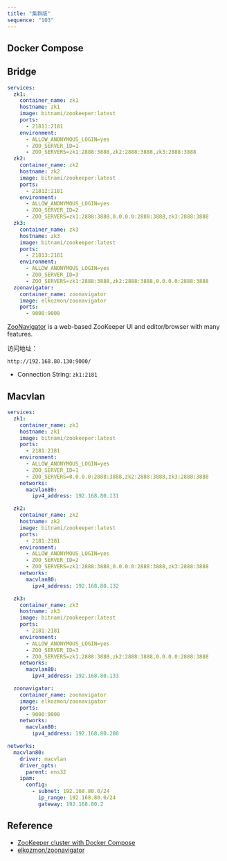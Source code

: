 ```yaml
---
title: "集群版"
sequence: "103"
---
```


## Docker Compose

## Bridge

```yaml
services:
  zk1:
    container_name: zk1
    hostname: zk1
    image: bitnami/zookeeper:latest
    ports:
      - 21811:2181
    environment:
      - ALLOW_ANONYMOUS_LOGIN=yes
      - ZOO_SERVER_ID=1
      - ZOO_SERVERS=zk1:2888:3888,zk2:2888:3888,zk3:2888:3888
  zk2:
    container_name: zk2
    hostname: zk2
    image: bitnami/zookeeper:latest
    ports:
      - 21812:2181
    environment:
      - ALLOW_ANONYMOUS_LOGIN=yes
      - ZOO_SERVER_ID=2
      - ZOO_SERVERS=zk1:2888:3888,0.0.0.0:2888:3888,zk3:2888:3888
  zk3:
    container_name: zk3
    hostname: zk3
    image: bitnami/zookeeper:latest
    ports:
      - 21813:2181
    environment:
      - ALLOW_ANONYMOUS_LOGIN=yes
      - ZOO_SERVER_ID=3
      - ZOO_SERVERS=zk1:2888:3888,zk2:2888:3888,0.0.0.0:2888:3888
  zoonavigator:
    container_name: zoonavigator
    image: elkozmon/zoonavigator
    ports:
      - 9000:9000
```

[ZooNavigator][zoo-navigator-url] is a web-based ZooKeeper UI and editor/browser with many features.

访问地址：

```text
http://192.168.80.130:9000/
```

- Connection String: `zk1:2181`

## Macvlan

```yaml
services:
  zk1:
    container_name: zk1
    hostname: zk1
    image: bitnami/zookeeper:latest
    ports:
      - 2181:2181
    environment:
      - ALLOW_ANONYMOUS_LOGIN=yes
      - ZOO_SERVER_ID=1
      - ZOO_SERVERS=0.0.0.0:2888:3888,zk2:2888:3888,zk3:2888:3888
    networks:
      macvlan80:
        ipv4_address: 192.168.80.131

  zk2:
    container_name: zk2
    hostname: zk2
    image: bitnami/zookeeper:latest
    ports:
      - 2181:2181
    environment:
      - ALLOW_ANONYMOUS_LOGIN=yes
      - ZOO_SERVER_ID=2
      - ZOO_SERVERS=zk1:2888:3888,0.0.0.0:2888:3888,zk3:2888:3888
    networks:
      macvlan80:
        ipv4_address: 192.168.80.132

  zk3:
    container_name: zk3
    hostname: zk3
    image: bitnami/zookeeper:latest
    ports:
      - 2181:2181
    environment:
      - ALLOW_ANONYMOUS_LOGIN=yes
      - ZOO_SERVER_ID=3
      - ZOO_SERVERS=zk1:2888:3888,zk2:2888:3888,0.0.0.0:2888:3888
    networks:
      macvlan80:
        ipv4_address: 192.168.80.133

  zoonavigator:
    container_name: zoonavigator
    image: elkozmon/zoonavigator
    ports:
      - 9000:9000
    networks:
      macvlan80:
        ipv4_address: 192.168.80.200

networks:
  macvlan80:
    driver: macvlan
    driver_opts:
      parent: ens32
    ipam:
      config:
        - subnet: 192.168.80.0/24
          ip_range: 192.168.80.0/24
          gateway: 192.168.80.2
```

## Reference

- [ZooKeeper cluster with Docker Compose](https://dev.to/jv/zookeeper-cluster-with-docker-compose-jml)
- [elkozmon/zoonavigator][zoo-navigator-url]

[zoo-navigator-url]: https://github.com/elkozmon/zoonavigator
